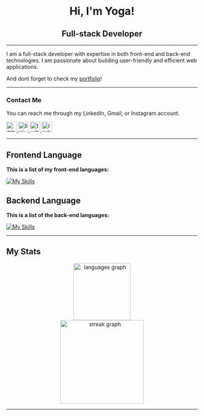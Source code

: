 <div align="center">

# Hi, I'm Yoga!
## Full-stack Developer

</div>

---

I am a full-stack developer with expertise in both front-end and back-end technologies. I am passionate about building user-friendly and efficient web applications.

And dont forget to check my <a href="https://agooy-portfolio.vercel.app/">portfolio</a>!

---

### Contact Me

You can reach me through my LinkedIn, Gmail, or Instagram account.
<div align="left">

  <a href="mailto:yogaardikaaa123@gmail.com?subject=Hi%20Yoga,%20I'd%20like%20to%20hire%20you">
    <img src="https://img.shields.io/static/v1?message=Gmail&logo=gmail&label=&color=D14836&logoColor=white&labelColor=&style=for-the-badge" height="27" alt="gmail logo"  />
  </a>
  <a href="https://www.linkedin.com/in/agooy/">
     <img src="https://img.shields.io/static/v1?message=Linkedin&logo=linkedin&label=&color=0077B5&logoColor=white&labelColor=&style=for-the-badge" height="27" alt="linkedin logo"  />
  </a>
  <a href="https://twitter.com/mamahhakutakut">
    <img src="https://img.shields.io/static/v1?message=Twitter&logo=twitter&label=&color=1DA1F2&logoColor=white&labelColor=&style=for-the-badge" height="27" alt="twitter logo"  />
  </a>
  <a href="https://www.instagram.com/yogardkaa">
    <img src="https://img.shields.io/static/v1?message=Instagram&logo=instagram&label=&color=E4405F&logoColor=white&labelColor=&style=for-the-badge" height="27" alt="instagram logo"  />
  </a>

</div>

---

<div align="left">

## Frontend Language

**This is a list of my front-end languages:**

[![My Skills](https://skillicons.dev/icons?i=react,javascript,nextjs,tailwindcss,bootstrap,sass,typescript,astro,vue,css&perline=5)](https://skillicons.dev)


## Backend Language

**This is a list of the back-end languages:**

[![My Skills](https://skillicons.dev/icons?i=python,nodejs,expressjs,nestjs,postgresql,mysql)](https://skillicons.dev)

</div>

---

## My Stats

<div align="center"> 
 <img src="https://github-readme-stats.vercel.app/api/top-langs?username=Agoooy&locale=en&hide_title=false&layout=compact&card_width=320&langs_count=5&theme=dracula&hide_border=false&order=2" height="150" alt="languages graph"  />
</div>

<div align="center">
  <img src="https://streak-stats.demolab.com?user=Agoooy&locale=en&mode=daily&theme=dark&hide_border=false&border_radius=5&order=3" height="220" alt="streak graph"  />
</div>


---